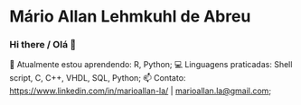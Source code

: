 # Mário Allan Lehmkuhl de Abreu
### Hi there / Olá 👋

🌱 Atualmente estou aprendendo: R, Python;
💻 Linguagens praticadas: Shell script, C, C++, VHDL, SQL, Python;
📫 Contato: https://www.linkedin.com/in/marioallan-la/ | marioallan.la@gmail.com;


<!--
**marioallan/marioallan** is a ✨ _special_ ✨ repository because its `README.md` (this file) appears on your GitHub profile.

Here are some ideas to get you started:

- 🔭 I’m currently working on ...
- 🌱 I’m currently learning ...
- 👯 I’m looking to collaborate on ...
- 🤔 I’m looking for help with ...
- 💬 Ask me about ...
- 📫 How to reach me: ...
- 😄 Pronouns: ...
- ⚡ Fun fact: ...
-->
